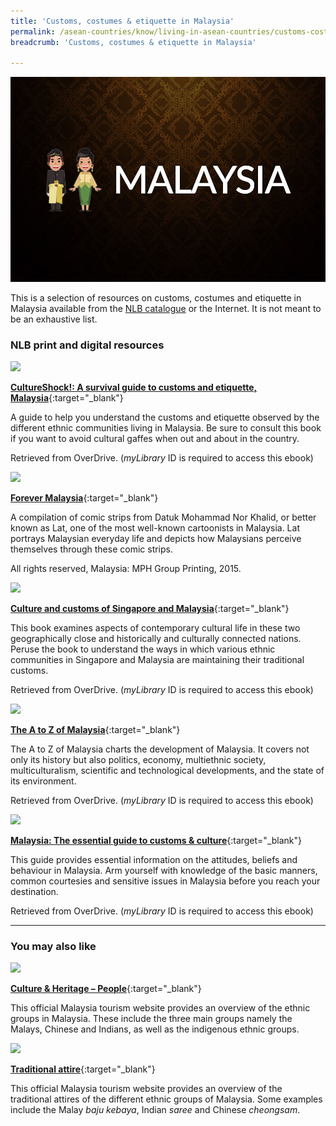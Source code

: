 ```yaml
---
title: 'Customs, costumes & etiquette in Malaysia'
permalink: /asean-countries/know/living-in-asean-countries/customs-costumes-etiquette-in-malaysia/
breadcrumb: 'Customs, costumes & etiquette in Malaysia'

---
```



<img src="/images/asean-living/Customs-Malaysia.jpg" alt="Customs in Malaysia banner" style="width:800px;" />

This is a selection of resources on customs, costumes and etiquette in Malaysia available from the [NLB catalogue](http://catalogue.nlb.gov.sg/) or the Internet.  It is not meant to be an exhaustive list.

### **NLB print and digital resources**

<img src="/images/book-covers/CultureShock-A-survival-guide-to-customs-and-etiquette-Malaysia.jpg" style="width:150px;" />

[**CultureShock!: A survival guide to customs and etiquette, Malaysia**](https://nlb.overdrive.com/media/1077594){:target="_blank"}

A guide to help you understand the customs and etiquette observed by the different ethnic communities living in Malaysia. Be sure to consult this book if you want to avoid cultural gaffes when out and about in the country.

Retrieved from OverDrive. (*myLibrary* ID is required to access this ebook)

<img src="/images/book-covers/Forever-Malaysia.png" style="width:150px;" />

[**Forever Malaysia**](http://eservice.nlb.gov.sg/item_holding.aspx?bid=202343826){:target="_blank"}

A compilation of comic strips from Datuk Mohammad Nor Khalid, or better known as Lat, one of the most well-known cartoonists in Malaysia. Lat portrays Malaysian everyday life and depicts how Malaysians perceive themselves through these comic strips.

All rights reserved, Malaysia: MPH Group Printing, 2015.

<img src="/images/book-covers/Culture-and-customs-of-Singapore-and-Malaysia.jpg" style="width:150px;" />

[**Culture and customs of Singapore and Malaysia**](https://nlb.overdrive.com/media/357391){:target="_blank"}

This book examines aspects of contemporary cultural life in these two geographically close and historically and culturally connected nations. Peruse the book to understand the ways in which various ethnic communities in Singapore and Malaysia are maintaining their traditional customs.

Retrieved from OverDrive. (*myLibrary* ID is required to access this ebook)

<img src="/images/book-covers/The-A-to-Z-of-Malaysia.jpg" style="width:150px;" />

[**The A to Z of Malaysia**](https://nlb.overdrive.com/media/1145038){:target="_blank"}

The A to Z of Malaysia charts the development of Malaysia. It covers not only its history but also politics, economy, multiethnic society, multiculturalism, scientific and technological developments, and the state of its environment.

Retrieved from OverDrive. (*myLibrary* ID is required to access this ebook)

<img src="/images/book-covers/Malaysia-The-essential-guide-to-customs-culture.jpg" style="width:150px;" />

[**Malaysia: The essential guide to customs & culture**](https://nlb.overdrive.com/media/%7B7E5DA98B-1526-4405-8B4B-C969ACA6608C%7D){:target="_blank"}

This guide provides essential information on the attitudes, beliefs and behaviour in Malaysia. Arm yourself with knowledge of the basic manners, common courtesies and sensitive issues in Malaysia before you reach your destination.

Retrieved from OverDrive. (*myLibrary* ID is required to access this ebook)

---

### **You may also like**

<img src="/images/resources/Article 2.jpg" style="width:180px;" />

[**Culture & Heritage – People**](http://www.malaysia.travel/en/es/about-malaysia/culture-n-heritage){:target="_blank"}

This official Malaysia tourism website provides an overview of the ethnic groups in Malaysia. These include the three main groups namely the Malays, Chinese and Indians, as well as the indigenous ethnic groups.

<img src="/images/resources/Article 3.jpg" style="width:180px;" />

[**Traditional attire**](http://www.malaysia.travel/en/es/about-malaysia/culture-n-heritage/traditional-attire){:target="_blank"}

This official Malaysia tourism website provides an overview of the traditional attires of the different ethnic groups of Malaysia. Some examples include the Malay *baju kebaya*, Indian *saree* and Chinese *cheongsam*.